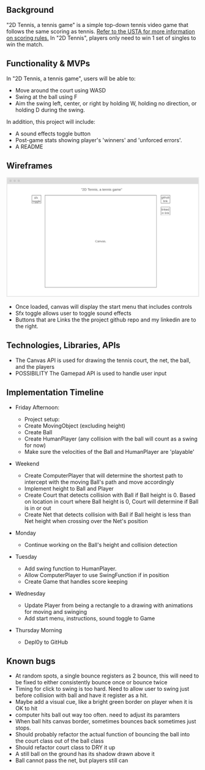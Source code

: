 ## Background

"2D Tennis, a tennis game" is a simple top-down tennis video game that follows the same scoring as tennis. [Refer to the USTA for more information on scoring rules.](https://www.usta.com/en/home/improve/tips-and-instruction/national/tennis-scoring-rules.html) In "2D Tennis", players only need to win 1 set of singles to win the match. 

## Functionality & MVPs

In "2D Tennis, a tennis game", users will be able to:

- Move around the court using WASD
- Swing at the ball using F
- Aim the swing left, center, or right by holding W, holding no direction, or holding D during the swing.

In addition, this project will include:

- A sound effects toggle button
- Post-game stats showing player's 'winners' and 'unforced errors'.
- A README

## Wireframes

![wireframe](./wireframe.png)

- Once loaded, canvas will display the start menu that includes controls
- Sfx toggle allows user to toggle sound effects
- Buttons that are Links the the project github repo and my linkedin are to the right.

## Technologies, Libraries, APIs

- The Canvas API is used for drawing the tennis court, the net, the ball, and the players
- POSSIBILITY The Gamepad API is used to handle user input

## Implementation Timeline

- Friday Afternoon:  
    - Project setup:
    - Create MovingObject (excluding height)
    - Create Ball
    - Create HumanPlayer (any collision with the ball will count as a swing for now)
    - Make sure the velocities of the Ball and HumanPlayer are 'playable'
- Weekend
    - Create ComputerPlayer that will determine the shortest path to intercept with the moving Ball's path and move accordingly
    - Implement height to Ball and Player
    - Create Court that detects collision with Ball if Ball height is 0. Based on location in court where Ball height is 0, Court will determine if Ball is in or out
    - Create Net that detects collision with Ball if Ball height is less than Net height when crossing over the Net's position
- Monday

    - Continue working on the Ball's height and collision detection
- Tuesday
    - Add swing function to HumanPlayer.
    - Allow ComputerPlayer to use SwingFunction if in position
    - Create Game that handles score keeping
- Wednesday

    - Update Player from being a rectangle to a drawing with animations for moving and swinging
    - Add start menu, instructions, sound toggle to Game
- Thursday Morning
    - Depl0y to GitHub


## Known bugs

- At random spots, a single bounce registers as 2 bounce, this will need to be fixed to either consistently bounce once or bounce twice 
- Timing for click to swing is too hard. Need to allow user to swing just before collision with ball and have it register as a hit.
- Maybe add a visual cue, like a bright green border on player when it is OK to hit
- computer hits ball out way too often. need to adjust its paramters
- When ball hits canvas border, sometimes bounces back sometimes just stops. 
- Should probably refactor the actual function of bouncing the ball into the court class out of the ball class
- Should refactor court class to DRY it up 
- A still ball on the ground has its shadow drawn above it
- Ball cannot pass the net, but players still can